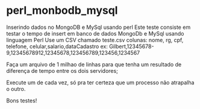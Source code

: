 # perl_monbodb_mysql
Inserindo dados no MongoDB e MySql usando perl
Este teste consiste em testar o tempo de insert em banco de dados MongoDb e MySql usando linguagem Perl
Use um CSV chamado teste.csv
colunas:
nome, rg, cpf, telefone, celular,salario,dataCadastro
ex:
Gilbert,12345678-9,12345678912,12345678,123456789,123456,1234567 

Faça um arquivo de 1 milhao de linhas para que tenha um resultado de diferença de tempo entre os dois servidores;

Execute um de cada vez, só pra ter certeza que um processo não atrapalha o outro.

Bons testes!
